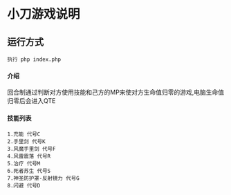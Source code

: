 # 小刀游戏说明

## 运行方式

    执行 php index.php

#### 介绍

回合制通过判断对方使用技能和己方的MP来使对方生命值归零的游戏,电脑生命值归零后会进入QTE

#### 技能列表

    1.充能 代号C 
    2.手里剑 代号K
    3.风魔手里剑 代号F 
    4.风雷震落 代号R 
    5.治疗 代号M
    6.死者苏生 代号S
    7.神圣防护罩-反射镜力 代号G 
    8.闪避 代号D 

